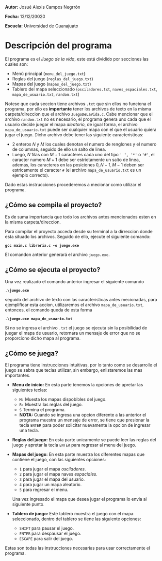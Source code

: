 **Autor:** Josué Alexis Campos Negrrón

**Fecha:** 13/12/20020

**Escuela:** Universidad de Guanajuato

# Descripción del programa

El programa es el *Juego de la vida*, este está dividido por secciones las cuales son:

- Menú principal (`menu_del_juego.txt`)
- Reglas del juego (`reglas_del_juego.txt`)
- Mapas del juego (`mapas_del_juego.txt`)
- Tablero del mapa seleccionado (`osciladores.txt`, `naves_espaciales.txt`, `mapa_de_usuario.txt`, `random.txt`)

Notese que cada seccion tiene archivos `.txt` que sin ellos no funciona el programa, por ello es **importante** tener los archivos de texto en la misma carpeta/direccion que el archivo `JuegoDeLaVida.c`. Cabe mencionar que el archivo `random.txt` no es necesario, el programa genera uno cada que el usuario decide juegar el mapa *aleatorio*, de igual forma, el archivo `mapa_de_usuario.txt` puede ser cualquier mapa con el que el usuario quiera jugar el juego. Dicho archivo debe tener las siguiente caracteristicas:

- 2 enteros $N$ y $M$ los cuales denotan el numero de renglones y el numero de columnas, seguido de ello un salto de linea.
- Luego, $N$ filas con $M + 1$ caracteres cada uno del tipo `' ', '*'` o `'#'`, el caracter numero $M + 1$ debe ser estrictamente un salto de linea, ademas, los caracteres en las posiciones $0, N-1, M-1$ deben ser estricamente el caracter `#` (el archivo `mapa_de_usuario.txt` es un ejemplo correcto).

Dado estas instrucciones procederemos a mecionar como utilizar el programa.


## ¿Cómo se compila el proyecto?

Es de suma importancia que todo los archivos antes mencionados esten en la misma carpeta/direccion.

Para compilar el proyecto acceda desde su terminal a la dirreccion donde esta situado los archivos. Seguido de ello, ejecute el siguiente comando:

**`gcc main.c libreria.c -o juego.exe`**

El comandon anterior generará el archivo `juego.exe`.

## ¿Cómo se ejecuta el proyecto?

Una vez realizado el comando anterior ingresar el siguiente comando

**`.\juego.exe`**

seguido del archivo de texto con las caracteristicas antes mecionadas, para ejemplificar esta accion, utilizaremos el archivo `mapa_de_usuario.txt`, entonces, el comando queda de esta forma

**`.\juego.exe mapa_de_usuario.txt`**

Si no se ingresa el archivo `.txt` el juego se ejecuta sin la posibilidad de juegar el mapa de usuario, retornara un mensaje de error que no se proporciono dicho mapa al programa.

## ¿Cómo se juega?

El programa tiene instrucciones intuitivas, por lo tanto como se desarrolle el juego se sabra que teclas utilizar, sin embargo, enlistaremos las mas importantes.

- **Menu de inicio:** En esta parte tenemos la opciones de apretar las siguientes teclas:
  - `M:` Muesta los mapas dispobibles del juego.
  - `R:` Muestra las reglas del juego.
  - `S` Termina el programa.
  - **NOTA:** Cuando se ingresa una opcion diferente a las anterior el programa muestra un mensaje de error, se tiene que presionar la tecla `ENTER` para poder solicitar nuevamente la opcion de ingresar una tecla.
- **Reglas del juego:** En esta parte unicamente se puede leer las reglas del juego y apretar la tecla `ENTER` para regresar al menu del juego.
- **Mapas del juego:** En esta parte muestra los diferentes mapas que contiene el juego, con las siguientes opciones:
  - `1` para jugar el mapa *osciladores*.
  - `2` para jugar el mapa naves *espaciales*.
  - `3` para jugar el mapa del usuario.
  - `4` para jugar un mapa aleatorio.
  - `5` para regresar el menu.
  
  Una vez ingresado el mapa que desea jugar el programa lo envia al siguiente punto.

- **Tablero de juego:** Este tablero muestra el juego con el mapa seleccionado, dentro del tablero se tiene las siguiente opciones:
  - `SHIFT` para pausar el juego.
  - `ENTER` para despausar el juego.
  - `ESCAPE` para salir del juego.

Estas son todas las instrucciones necesarias para usar correctamente el programa.

